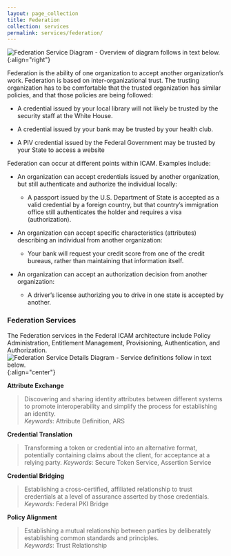 ```yaml
---
layout: page_collection
title: Federation
collection: services
permalink: services/federation/
---
```

![Federation Service Diagram - Overview of diagram follows in text below.]({{site.baseurl}}/img/Federation.png){:align="right"}

Federation is the ability of one organization to accept another
organization’s work. Federation is based on inter-organizational trust.
The trusting organization has to be comfortable that the trusted
organization has similar policies, and that those policies are being
followed:

* A credential issued by your local library will not likely be trusted
by the security staff at the White House.

* A credential issued by your bank may be trusted by your health
club.

* A PIV credential issued by the Federal Government may be trusted by your State to access a website

Federation can occur at different points within ICAM. Examples include:

* An organization can accept credentials issued by another organization,
but still authenticate and authorize the individual locally:
  * A passport issued by the U.S. Department of State is accepted as a
valid credential by a foreign country, but that country’s immigration
office still authenticates the holder and requires a visa
(authorization).

* An organization can accept specific characteristics (attributes) describing
an individual from another organization:
  * Your bank will request your credit score from one of the credit
bureaus, rather than maintaining that information itself.

* An organization can accept an authorization decision from another
organization:
  * A driver’s license authorizing you to drive in one state is accepted by
another.

### Federation Services
The Federation services in the Federal ICAM architecture include Policy Administration, Entitlement Management, Provisioning, Authentication, and Authorization.
![Federation Service Details Diagram - Service definitions follow in text below.]({{site.baseurl}}/img/federation_services_detailed.png){:align="center"}

**Attribute Exchange**  

> Discovering and sharing identity attributes between different systems to promote interoperability and simplify the process for establishing an identity.  
_Keywords_: Attribute Definition, ARS  

**Credential Translation**  

> Transforming a token or credential into an alternative format, potentially containing claims about the client, for acceptance at a relying party.
_Keywords_: Secure Token Service, Assertion Service  

**Credential Bridging**  

> Establishing a cross-certified, affiliated relationship to trust credentials at a level of assurance asserted by those credentials.  
_Keywords_: Federal PKI Bridge  

**Policy Alignment**  

> Establishing a mutual relationship between parties by deliberately establishing common standards and principles.  
_Keywords_: Trust Relationship  
